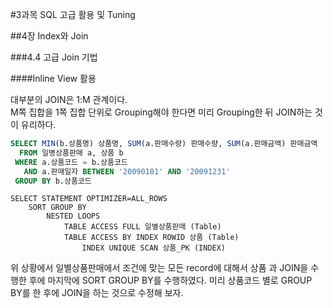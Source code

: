 #3과목 SQL 고급 활용 및 Tuning

##4장 Index와 Join

###4.4 고급 Join 기법

####Inline View 활용

대부분의 JOIN은 1:M 관계이다.  
M쪽 집합을 1쪽 집합 단위로 Grouping해야 한다면 미리 Grouping한 뒤 JOIN하는 것이 유리하다.

```SQL
SELECT MIN(b.상품명) 상품명, SUM(a.판매수량) 판매수량, SUM(a.판매금액) 판매금액
  FROM 일병상품판매 a, 상품 b
 WHERE a.상품코드 = b.상품코드
   AND a.판매일자 BETWEEN '20090101' AND '20091231'
 GROUP BY b.상품코드
```

```
SELECT STATEMENT OPTIMIZER=ALL_ROWS
    SORT GROUP BY
        NESTED LOOPS
            TABLE ACCESS FULL 일별상품판매 (Table)
            TABLE ACCESS BY INDEX ROWID 상품 (Table)
                INDEX UNIQUE SCAN 상품_PK (INDEX)
```

위 상황에서 일별상품판매에서 조건에 맞는 모든 record에 대해서 상품 과 JOIN을 수행한 후에 마지막에 SORT GROUP BY를 수행하였다.
미리 상품코드 별로 GROUP BY를 한 후에 JOIN을 하는 것으로 수정해 보자.

```SQL

```
